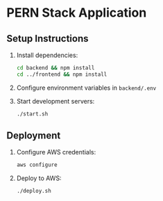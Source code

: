 
# PERN Stack Application

## Setup Instructions

1. Install dependencies:
   ```bash
   cd backend && npm install
   cd ../frontend && npm install
   ```

2. Configure environment variables in `backend/.env`

3. Start development servers:
   ```bash
   ./start.sh
   ```

## Deployment

1. Configure AWS credentials:
   ```bash
   aws configure
   ```

2. Deploy to AWS:
   ```bash
   ./deploy.sh
   ```
